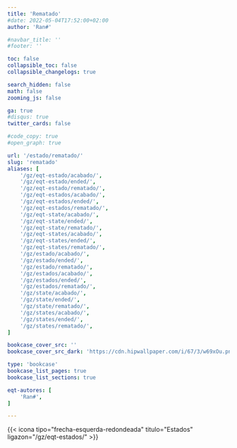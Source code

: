 ```yaml
---
title: 'Rematado'
#date: 2022-05-04T17:52:00+02:00
author: 'Ran#'

#navbar_title: ''
#footer: ''

toc: false
collapsible_toc: false
collapsible_changelogs: true

search_hidden: false
math: false
zooming_js: false

ga: true
#disqus: true
twitter_cards: false

#code_copy: true
#open_graph: true

url: '/estado/rematado/'
slug: 'rematado'
aliases: [
    '/gz/eqt-estado/acabado/',
    '/gz/eqt-estado/ended/',
    '/gz/eqt-estado/rematado/',
    '/gz/eqt-estados/acabado/',
    '/gz/eqt-estados/ended/',
    '/gz/eqt-estados/rematado/',
    '/gz/eqt-state/acabado/',
    '/gz/eqt-state/ended/',
    '/gz/eqt-state/rematado/',
    '/gz/eqt-states/acabado/',
    '/gz/eqt-states/ended/',
    '/gz/eqt-states/rematado/',
    '/gz/estado/acabado/',
    '/gz/estado/ended/',
    '/gz/estado/rematado/',
    '/gz/estados/acabado/',
    '/gz/estados/ended/',
    '/gz/estados/rematado/',
    '/gz/state/acabado/',
    '/gz/state/ended/',
    '/gz/state/rematado/',
    '/gz/states/acabado/',
    '/gz/states/ended/',
    '/gz/states/rematado/',
]

bookcase_cover_src: ''
bookcase_cover_src_dark: 'https://cdn.hipwallpaper.com/i/67/3/w69xOu.png'

type: 'bookcase'
bookcase_list_pages: true
bookcase_list_sections: true

eqt-autores: [
    'Ran#',
]

---
```


{{< icona tipo="frecha-esquerda-redondeada" titulo="Estados" ligazon="/gz/eqt-estados/" >}}
